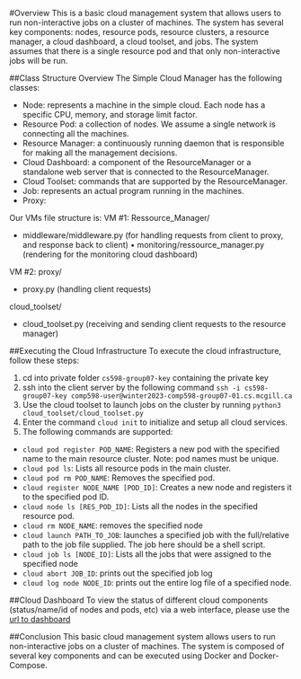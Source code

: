 
#Overview
This is a basic cloud management system that allows users to run non-interactive jobs on a cluster of machines. The system has several key components: nodes, resource pods, resource clusters, a resource manager, a cloud dashboard, a cloud toolset, and jobs. The system assumes that there is a single resource pod and that only non-interactive jobs will be run.

##Class Structure Overview
The Simple Cloud Manager has the following classes:

* Node: represents a machine in the simple cloud. Each node has a specific CPU, memory, and storage limit factor.
* Resource Pod: a collection of nodes. We assume a single network is connecting all the machines.
* Resource Manager: a continuously running daemon that is responsible for making all the management decisions.
* Cloud Dashboard: a component of the ResourceManager or a standalone web server that is connected to the ResourceManager.
* Cloud Toolset: commands that are supported by the ResourceManager.
* Job: represents an actual program running in the machines.
* Proxy: 

Our VMs file structure is: 
VM #1: Ressource_Manager/
* middleware/middleware.py (for handling requests from client to proxy, and response back to client)
• monitoring/ressource_manager.py (rendering for the monitoring cloud dashboard)

VM #2: 
proxy/
* proxy.py (handling client requests)

cloud_toolset/
* cloud_toolset.py (receiving and sending client requests to the resource manager)

##Executing the Cloud Infrastructure
To execute the cloud infrastructure, follow these steps:

1. cd into private folder `cs598-group07-key` containing the private key
2. ssh into the client server by the following command `ssh -i cs598-group07-key comp598-user@winter2023-comp598-group07-01.cs.mcgill.ca`
3. Use the cloud toolset to launch jobs on the cluster by running `python3 cloud_toolset/cloud_toolset.py`
4. Enter the command `cloud init` to initialize and setup all cloud services. 
5. The following commands are supported:
* `cloud pod register POD_NAME`: Registers a new pod with the specified name to the main resource cluster. Note: pod names must be unique.
* `cloud pod ls`: Lists all resource pods in the main cluster. 
* `cloud pod rm POD_NAME`: Removes the specified pod.
* `cloud register NODE_NAME [POD_ID]`: Creates a new node and registers it to the specified pod ID.
* `cloud node ls [RES_POD_ID]`: Lists all the nodes in the specified resource pod.
* `cloud rm NODE_NAME`: removes the specified node
* `cloud launch PATH_TO_JOB`: launches a specified job with the full/relative path to the job file supplied. The job here should be a shell script.
* `cloud job ls [NODE_ID]`: Lists all the jobs that were assigned to the specified node
* `cloud abort JOB_ID`: prints out the specified job log
* `cloud log node NODE_ID`: prints out the entire log file of a specified node.

##Cloud Dashboard
To view the status of different cloud components (status/name/id of nodes and pods, etc) via a web interface, please use the [url to dashboard](https://winter2023-comp598-group07-02.cs.mcgill.ca/)

##Conclusion
This basic cloud management system allows users to run non-interactive jobs on a cluster of machines. The system is composed of several key components and can be executed using Docker and Docker-Compose.
